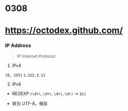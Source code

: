 # 0308

# https://octodex.github.com/

### IP Address

> IP Internet Protocol

1. IPv4

`[0, 255]`
`1.222.2.11`


2. IPv6

- REGEXP
`(\d+\.\d+\.\d+\.\d+)` -> `$1|`

- 转为 UTF-8，保存